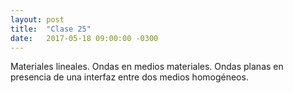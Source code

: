 ```yaml
---
layout: post
title:  "Clase 25"
date:   2017-05-18 09:00:00 -0300
---
```

Materiales lineales. Ondas en medios materiales. Ondas planas en presencia de una interfaz entre dos medios homogéneos.
